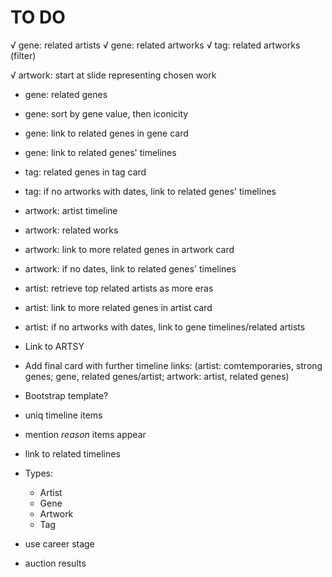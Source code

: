 TO DO
=====

√ gene: related artists
√ gene: related artworks
√ tag: related artworks (filter)

√ artwork: start at slide representing chosen work

* gene: related genes
* gene: sort by gene value, then iconicity

* gene: link to related genes in gene card
* gene: link to related genes' timelines

* tag: related genes in tag card
* tag: if no artworks with dates, link to related genes' timelines

* artwork: artist timeline
* artwork: related works
* artwork: link to more related genes in artwork card
* artwork: if no dates, link to related genes' timelines

* artist: retrieve top related artists as more eras
* artist: link to more related genes in artist card
* artist: if no artworks with dates, link to gene timelines/related artists


* Link to ARTSY
* Add final card with further timeline links: (artist: comtemporaries, strong genes; gene, related genes/artist; artwork: artist, related genes)
* Bootstrap template?
* uniq timeline items
* mention _reason_ items appear
* link to related timelines
* Types:
  * Artist
  * Gene
  * Artwork
  * Tag
* use career stage
* auction results

